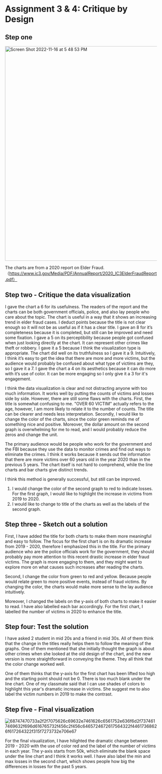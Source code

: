 # Assignment 3 & 4: Critique by Design

## Step one

<img width="708" alt="Screen Shot 2022-11-16 at 5 48 53 PM" src="https://user-images.githubusercontent.com/117045839/202311822-0eef1c53-963b-41dd-95d4-8c47a68ad098.png">

The charts are from a 2020 report on Elder Fraud.（https://www.ic3.gov/Media/PDF/AnnualReport/2020_IC3ElderFraudReport.pdf）

## Step two - Critique the data visualization

I gave the chart a 6 for its usefulness. The readers of the report and the charts can be both government officials, police, and also lay people who care about the topic. The chart is useful in a way that it shows an increasing trend in elder fraud cases. I deduct points because the title is not clear enough so it will not be as useful as if it has a clear title. 
I gave an 8 for it’s completeness because it is completed, but still can be improved and need some fixation. I gave a 5 on its perceptibility because people got confused when just looking directly at the chart. It can represent other crimes like theft or robbery. I gave it a 5 because I think the visualization type is appropriate. 
The chart did well on its truthfulness so I gave it a 9. Intuitively, I think it’s easy to get the idea that there are more and more victims, but the audience would probably be confused about what type of victims are they, so I gave it a 7. I gave the chart a 4 on its aesthetics because it can do more with it’s use of color. It can be more engaging so I only give it a 3 for it's engagement. 

I think the data visualization is clear and not distracting anyone with too much information.  It works well by putting the counts of victims and losses side by side. However, there are still some flaws with the charts. First, the title is somewhat confusing to me. "OVER 60 VICTIM" actually refers to the age, however, I am more likely to relate it to the number of counts. The title can be clearer and needs less interpretation. Secondly, I would like to change the color of the charts, since the color green reminds me of something nice and positive. Moreover, the dollar amount on the second graph is overwhelming for me to read, and I would probably reduce the zeros and change the unit.   

The primary audience would be people who work for the government and the FBI because they use the data to monitor crimes and find out ways to eliminate the crimes.  I think it works because it sends out the information that there are more victims over 60 years old in the year 2020 than in the previous 5 years. The chart itself is not hard to comprehend, while the line charts and bar charts give distinct trends. 

I think this method is generally successful, but still can be improved. 
1. I would change the color of the second graph to red to indicate losses. For the first graph, I would like to highlight the increase in victims from 2019 to 2020.
2. I would like to change to title of the charts as well as the labels of the second graph. 

## Step three - Sketch out a solution




First, I have added the title for both charts to make them more meaningful and easy to follow. The focus for the first chart is on its dramatic increase from 2019 - 2020, therefore I emphasized this in the title. For the primary audience who are the police officials work for the government, they should probably pay more attention to this recent drastic increase in elder fraud victims. The graph is more engaging to them, and they might want to explore more on what causes such increases after reading the charts. 

Second, I change the color from green to red and yellow. Because people would relate green to more positive events, instead of fraud victims. By changing the color, the charts would make more sense to the lay audience intuitively. 

Moreover, I changed the labels on the y-axis of both charts to make it easier to read. I have also labelled each bar accordingly. For the first chart, I labelled the number of victims in 2020 to enhance the title. 

## Step four: Test the solution

I have asked 2 student in mid 20s and a friend in mid 30s. All of them think that the change in the titles really helps them to follow the meaning of the graphs. One of them mentioned that she initially thought the graph is about other crimes when she looked at the old design of the chart, and the new version is more straightforward in conveying the theme. They all think that the color change worked well. 

One of them thinks that the y-axis for the first chart has been lifted too high and the starting point should not be 0. There is too much blank under the line chart. One of my classmate said that I can use shades of colors to highlight this year's dramatic increase in victims. She suggest me to also label the victim numbers in 2019 to make the contrast. 

## Step five - Final visualization 

![68747470733a2f2f7075626c69632e7461626c6561752e636f6d2f7374617469632f696d616765732f456c2f456c6465724672617564322f44617368626f617264322f315f7273732e706e67](https://user-images.githubusercontent.com/117045839/202324755-4966f822-f847-45f1-a5d8-95f0a801dfce.png)      


For the final visualization, I have hilighted the dramatic change between 2019 - 2020 with the use of color red and the label of the number of victims in each year. The y-axis starts from 50k, which eliminate the blank space under the line chart and I think it works well. I have also label the min and max losses in the second chart, which shows people how big the differences in losses for the past 5 years. 








